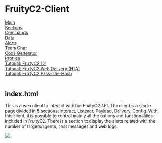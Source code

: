 # FruityC2-Client
[Main](https://github.com/xtr4nge/FruityC2-Client/wiki/Main)
<br>
[Sections](https://github.com/xtr4nge/FruityC2-Client/wiki/Sections)
<br>
[Commands](https://github.com/xtr4nge/FruityC2-Client/wiki/Commands)
<br>
[Data](https://github.com/xtr4nge/FruityC2-Client/wiki/Data)
<br>
[Alerts](https://github.com/xtr4nge/FruityC2-Client/wiki/Alerts)
<br>
[Team Chat](https://github.com/xtr4nge/FruityC2-Client/wiki/Team-Chat)
<br>
[Code Generator](https://github.com/xtr4nge/FruityC2-Client/wiki/Code-Generator)
<br>
[Profiles](https://github.com/xtr4nge/FruityC2-Client/wiki/Profiles)
<br>
[Tutorial: FruityC2 101](https://github.com/xtr4nge/FruityC2-Client/wiki/FruityC2-101)
<br>
[Tutorial: FruityC2 Web Delivery (HTA)](https://github.com/xtr4nge/FruityC2-Client/wiki/FruityC2-Web-Delivery-(HTA))
<br>
[Tutorial: FruityC2 Pass-The-Hash](https://github.com/xtr4nge/FruityC2-Client/wiki/FruityC2-Pass-The-Hash)
<br><br>

## index.html
This is a web client to interact with the FruityC2 API. The client is a single page divided in 5 sections: Interact, Listener, Payload, Delivery, Config. With this client, it is possible to control mainly all the options and functionalities included in FruityC2. There is a section to display the alerts related with the number of targets/agents, chat messages and web logs.
<br>

<img src="http://i.imgur.com/eSYUw8X.png" w-idth="760">
<br><br>
